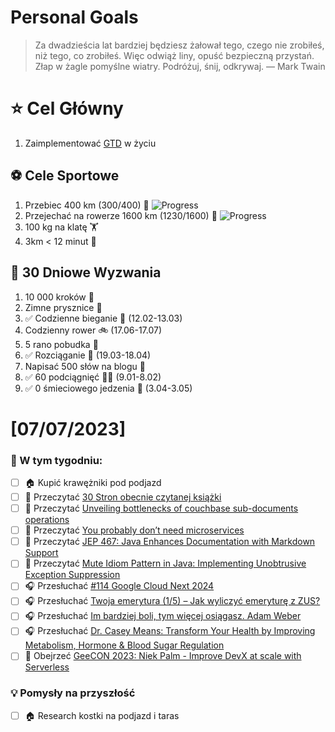 
Personal Goals
==============
> Za dwadzieścia lat bardziej będziesz żałował tego, czego nie zrobiłeś, niż tego, co zrobiłeś. Więc odwiąż liny, opuść bezpieczną przystań. Złap w żagle pomyślne wiatry. Podróżuj, śnij, odkrywaj.
> — Mark Twain

# ⭐ Cel Główny
1. Zaimplementować [GTD](https://gettingthingsdone.com/) w życiu

## ⚽️ Cele Sportowe
1. Przebiec 400 km (300/400) 🏃 ![Progress](https://progress-bar.dev/75/)
2. Przejechać na rowerze 1600 km (1230/1600) 🚴 ![Progress](https://progress-bar.dev/76/)
3. 100 kg na klatę  🏋️
4. 3km < 12 minut 👟

## 🎯 30 Dniowe Wyzwania
1. 10 000 kroków 🦶 
2. Zimne prysznice 🚿
3. ✅ Codzienne bieganie 🏃 (12.02-13.03)
4. Codzienny rower 🚲 (17.06-17.07)
5. 5 rano pobudka 🌅
6. ✅ Rozciąganie 🧘 (19.03-18.04)
7. Napisać 500 słów na blogu 📝
8. ✅ 60 podciągnięć 🏋️‍♂️ (9.01-8.02)
9. ✅ 0 śmieciowego jedzenia 🍔 (3.04-3.05)

# [07/07/2023]
### 🚧 W tym tygodniu:
- [ ] 🏠 Kupić krawężniki pod podjazd
- [ ] 📗 Przeczytać [30 Stron obecnie czytanej książki](https://github.com/BartoszDabek/bdabek.pl/blob/master/miscellaneous/books.md)
- [ ] 📗 Przeczytać [Unveiling bottlenecks of couchbase sub-documents operations](https://blog.allegro.tech/2024/05/couchbase-subdocuments-bottleneck.html)
- [ ] 📗 Przeczytać [You probably don’t need microservices](https://www.thrownewexception.com/you-probably-dont-need-microservices/)
- [ ] 📗 Przeczytać [JEP 467: Java Enhances Documentation with Markdown Support](https://www.infoq.com/news/2024/05/jep467-markdown-in-javadoc/)
- [ ] 📗 Przeczytać [Mute Idiom Pattern in Java: Implementing Unobtrusive Exception Suppression](https://java-design-patterns.com/patterns/mute-idiom/)
- [ ] 🎧 Przesłuchać [#114 Google Cloud Next 2024](https://patoarchitekci.io/114/)
- [ ] 🎧 Przesłuchać [Twoja emerytura (1/5) – Jak wyliczyć emeryturę z ZUS?](https://inwestomat.eu/jak-wyliczyc-emeryture-z-zus/)
- [ ] 🎧 Przesłuchać [Im bardziej boli, tym więcej osiągasz. Adam Weber](https://zaprojektujswojezycie.pl/im-bardziej-boli-tym-wiecej-osiagasz-adam-weber/)
- [ ] 🎧 Przesłuchać [Dr. Casey Means: Transform Your Health by Improving Metabolism, Hormone & Blood Sugar Regulation](https://www.hubermanlab.com/episode/dr-casey-means-transform-your-health-by-improving-metabolism-hormone-blood-sugar-regulation)
- [ ] 🎥 Obejrzeć [GeeCON 2023: Niek Palm - Improve DevX at scale with Serverless](https://youtu.be/ozxQwhsPoJA)

### 💡 Pomysły na przyszłość
- [ ] 🏠 Research kostki na podjazd i taras
